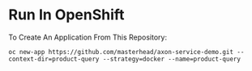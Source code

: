 # Run In OpenShift
To Create An Application From This Repository:

```
oc new-app https://github.com/masterhead/axon-service-demo.git --context-dir=product-query --strategy=docker --name=product-query
```